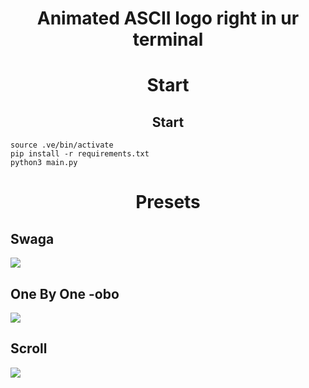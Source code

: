 <h1 align=center>Animated ASCII logo right in ur terminal</h1>


<h1 align=center>Start</h1>

<h2 align=center>Start</h2>

```python3 -m venv .ve
source .ve/bin/activate
pip install -r requirements.txt
python3 main.py
```



<h1 align=center>Presets</h1>

<h2>Swaga</h2>
<img src="./assets/swaga.gif"/>

<h2>One By One -obo</h2>
<img src="./assets/obo.gif"/>

<h2>Scroll</h2>
<img src="./assets/obo.gif"/>
